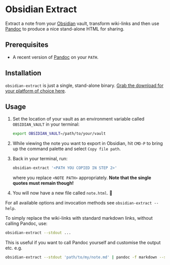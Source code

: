 Obsidian Extract
================

Extract a note from your [Obsidian](https://obsidian.md/) vault, transform wiki-links and then use [Pandoc](https://pandoc.org) to produce a nice stand-alone HTML for sharing.

Prerequisites
-------------

- A recent version of [Pandoc](https://pandoc.org) on your `PATH`.

Installation
------------

`obsidian-extract` is just a single, stand-alone binary. [Grab the download for your platform of choice here](https://github.com/smutch/obsidian-extract/releases). 

Usage
-----

1. Set the location of your vault as an environment variable called `OBSIDIAN_VAULT` in your terminal:

    ```sh
    export OBSIDIAN_VAULT=/path/to/your/vault
    ```

2. While viewing the note you want to export in Obsidian, hit `CMD-P` to bring up the command palette and select `Copy file path`.

3. Back in your terminal, run:

    ```sh
    obsidian-extract '<PATH YOU COPIED IN STEP 2>'
    ```

    where you replace `<NOTE PATH>` appropriately. **Note that the single quotes must remain though!**

4. You will now have a new file called `note.html`. 🎉


For all available options and invocation methods see `obsidian-extract --help`.

To simply replace the wiki-links with standard markdown links, without calling Pandoc, use:

```sh
obsidian-extract --stdout ...
```

This is useful if you want to call Pandoc yourself and customise the output etc. e.g.

```sh
obsidian-extract --stdout 'path/to/my/note.md' | pandoc -f markdown --standalone --embed-resources -o note.html
```
